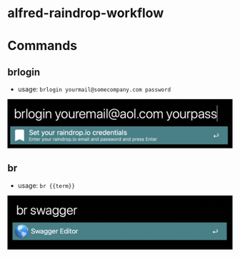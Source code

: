 # alfred-raindrop-workflow

# Commands

## brlogin
- usage: `brlogin yourmail@somecompany.com password`

![Screenshot](screenshot1.png)

## br
- usage: `br {{term}}`

![Screenshot](screenshot2.png)